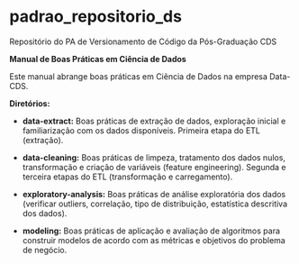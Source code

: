 # padrao_repositorio_ds
Repositório do PA de Versionamento de Código da Pós-Graduação CDS  

**Manual de Boas Práticas em Ciência de Dados**
 
Este manual abrange boas práticas em Ciência de Dados na empresa Data-CDS.

**Diretórios:** 

- **data-extract:**
Boas práticas de extração de dados, exploração inicial e familiarização com os dados disponíveis.
Primeira etapa do ETL (extração).

- **data-cleaning:**
Boas práticas de limpeza, tratamento dos dados nulos, transformação e criação de variáveis (feature engineering).
Segunda e terceira etapas do ETL (transformação e carregamento).

- **exploratory-analysis:**
Boas práticas de análise exploratória dos dados (verificar outliers, correlação, tipo de distribuição, estatística
descritiva dos dados).

- **modeling:**
Boas práticas de aplicação e avaliação de algoritmos para construir modelos de acordo com as métricas e objetivos
do problema de negócio.

